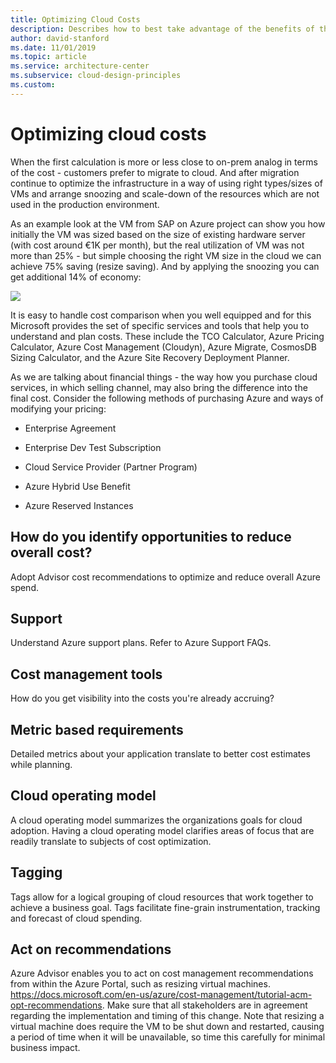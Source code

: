 ```yaml
---
title: Optimizing Cloud Costs
description: Describes how to best take advantage of the benefits of the cloud to minimize your cost.
author: david-stanford
ms.date: 11/01/2019
ms.topic: article
ms.service: architecture-center
ms.subservice: cloud-design-principles
ms.custom: 
---
```


# Optimizing cloud costs

When the first calculation is more or less close to on-prem analog in terms of the cost - customers prefer to migrate to cloud. And after migration continue to optimize the infrastructure in a way of using right types/sizes of VMs and arrange snoozing and scale-down of the resources which are not used in the production environment.

As an example look at the VM from SAP on Azure project can show you how initially the VM was sized based on the size of existing hardware server (with cost around €1K per month), but the real utilization of VM was not more than 25% - but simple choosing the right VM size in the cloud we can achieve 75% saving (resize saving). And by applying the snoozing you can get additional 14% of economy:

![](./images/run-cost-optimization.png)

It is easy to handle cost comparison when you well equipped and for this Microsoft provides the set of specific services and tools that help you to understand and plan costs. These include the TCO Calculator, Azure Pricing Calculator, Azure Cost Management (Cloudyn), Azure Migrate, CosmosDB Sizing Calculator, and the Azure Site Recovery Deployment Planner.

As we are talking about financial things - the way how you purchase cloud services, in which selling channel, may also bring the difference into the final cost. Consider the following methods of purchasing Azure and ways of modifying your pricing:

- Enterprise Agreement

- Enterprise Dev Test Subscription

- Cloud Service Provider (Partner Program)

- Azure Hybrid Use Benefit

- Azure Reserved Instances

## How do you identify opportunities to reduce overall cost?
Adopt Advisor cost recommendations to optimize and reduce overall Azure spend.

## Support
Understand Azure support plans. Refer to Azure Support FAQs.

## Cost management tools
How do you get visibility into the costs you're already accruing?

## Metric based requirements
Detailed metrics about your application translate to better cost estimates while planning.

## Cloud operating model
A cloud operating model summarizes the organizations goals for cloud adoption. Having a cloud operating model clarifies areas of focus that are readily translate to subjects of cost optimization.

## Tagging
Tags allow for a logical grouping of cloud resources that work together to achieve a business goal. Tags facilitate fine-grain instrumentation, tracking and forecast of cloud spending.

## Act on recommendations
Azure Advisor enables you to act on cost management recommendations from within the Azure Portal, such as resizing virtual machines. https://docs.microsoft.com/en-us/azure/cost-management/tutorial-acm-opt-recommendations. Make sure that all stakeholders are in agreement regarding the implementation and timing of this change. Note that resizing a virtual machine does require the VM to be shut down and restarted, causing a period of time when it will be unavailable, so time this carefully for minimal business impact.